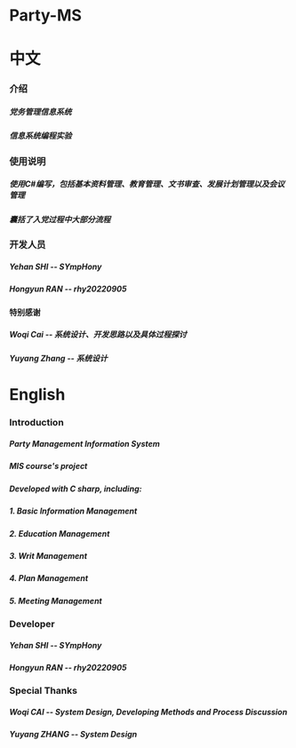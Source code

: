 # Party-MS
# 中文
### 介绍
##### 党务管理信息系统
##### 信息系统编程实验
###
### 使用说明
##### 使用C#编写，包括基本资料管理、教育管理、文书审查、发展计划管理以及会议管理
##### 囊括了入党过程中大部分流程
###
### 开发人员
##### Yehan SHI  --  SYmpHony
##### Hongyun RAN  --  rhy20220905
#### 特别感谢
##### Woqi Cai  --  系统设计、开发思路以及具体过程探讨
##### Yuyang Zhang  --  系统设计

# English
### Introduction
##### Party Management Information System
##### MIS course's project
###
##### Developed with C sharp, including:
##### 1. Basic Information Management
##### 2. Education Management
##### 3. Writ Management
##### 4. Plan Management
##### 5. Meeting Management
###
### Developer
##### Yehan SHI  --  SYmpHony
##### Hongyun RAN  --  rhy20220905
###
### Special Thanks
##### Woqi CAI  --  System Design, Developing Methods and Process Discussion
##### Yuyang ZHANG  --  System Design
